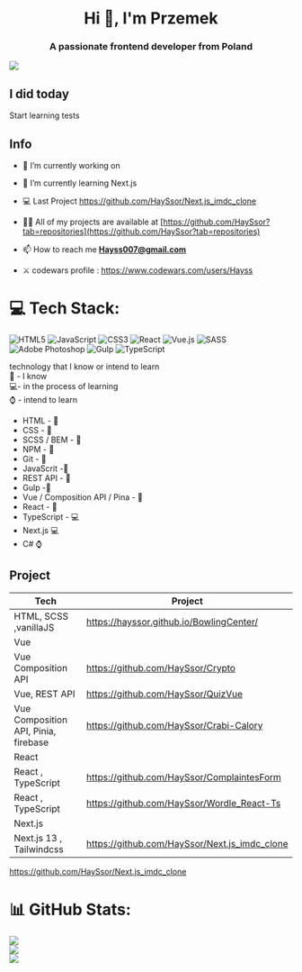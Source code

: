 
<h1 align="center">Hi 👋, I'm Przemek</h1>
<h3 align="center">A passionate frontend developer from Poland</h3>

[![](https://visitcount.itsvg.in/api?id=Hayssor&icon=0&color=8)](https://visitcount.itsvg.in)

## I did today
Start learning tests

## Info

- 🔭 I’m currently working on 

- 🌱 I’m currently learning Next.js

- 💻 Last Project https://github.com/HaySsor/Next.js_imdc_clone

- 👨‍💻 All of my projects are available at [https://github.com/HaySsor?tab=repositories](https://github.com/HaySsor?tab=repositories)

- 📫 How to reach me **Hayss007@gmail.com**

- ⚔️ codewars profile : https://www.codewars.com/users/Hayss



# 💻 Tech Stack:
![HTML5](https://img.shields.io/badge/html5-%23E34F26.svg?style=for-the-badge&logo=html5&logoColor=white) ![JavaScript](https://img.shields.io/badge/javascript-%23323330.svg?style=for-the-badge&logo=javascript&logoColor=%23F7DF1E) ![CSS3](https://img.shields.io/badge/css3-%231572B6.svg?style=for-the-badge&logo=css3&logoColor=white) ![React](https://img.shields.io/badge/react-%2320232a.svg?style=for-the-badge&logo=react&logoColor=%2361DAFB) ![Vue.js](https://img.shields.io/badge/vuejs-%2335495e.svg?style=for-the-badge&logo=vuedotjs&logoColor=%234FC08D) ![SASS](https://img.shields.io/badge/SASS-hotpink.svg?style=for-the-badge&logo=SASS&logoColor=white) ![Adobe Photoshop](https://img.shields.io/badge/adobephotoshop-%2331A8FF.svg?style=for-the-badge&logo=adobephotoshop&logoColor=white) ![Gulp](https://img.shields.io/badge/GULP-%23CF4647.svg?style=for-the-badge&logo=gulp&logoColor=white) ![TypeScript](https://img.shields.io/badge/typescript-%23007ACC.svg?style=for-the-badge&logo=typescript&logoColor=white)

technology that I know or intend to learn 
<br>
🧠 - I know 
<br>
💻- in the process of learning 
<br>
⌚ - intend to learn 

- HTML - 🧠
- CSS - 🧠
- SCSS / BEM - 🧠
- NPM - 🧠
- Git - 🧠
- JavaScrit -🧠
- REST API - 🧠
- Gulp -🧠
- Vue / Composition API / Pina - 🧠
- React - 🧠
- TypeScript - 💻 
- Next.js 💻
- C# ⌚

## Project
| Tech | Project |
| ----- | ------ |
| HTML, SCSS ,vanillaJS | https://hayssor.github.io/BowlingCenter/ |
| Vue |
| Vue Composition API |https://github.com/HaySsor/Crypto|
| Vue, REST API| https://github.com/HaySsor/QuizVue |
| Vue Composition API, Pinia, firebase | https://github.com/HaySsor/Crabi-Calory |
| React |
| React , TypeScript  | https://github.com/HaySsor/ComplaintesForm |
| React , TypeScript  | https://github.com/HaySsor/Wordle_React-Ts |
| Next.js |
| Next.js 13 , Tailwindcss  | https://github.com/HaySsor/Next.js_imdc_clone|

https://github.com/HaySsor/Next.js_imdc_clone

# 📊 GitHub Stats:
![](https://github-readme-stats.vercel.app/api?username=Hayssor&theme=vue&hide_border=false&include_all_commits=false&count_private=false)<br/>
![](https://github-readme-streak-stats.herokuapp.com/?user=Hayssor&theme=vue&hide_border=false)<br/>
![](https://github-readme-stats.vercel.app/api/top-langs/?username=Hayssor&theme=vue&hide_border=false&include_all_commits=true&count_private=false&layout=compact)


<!-- Proudly created with GPRM ( https://gprm.itsvg.in ) -->


